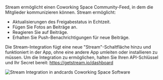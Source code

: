 Stream ermöglicht einen Coworking Space Community-Feed, in dem die Mitglieder kommunizieren können. Stream ermöglicht:

- Aktualisierungen des Freigabestatus in Echtzeit.
- Fügen Sie Fotos an Beiträge an.
- Reagieren Sie auf Beiträge.
- Erhalten Sie Push-Benachrichtigungen für neue Beiträge.

Die Stream-Integration fügt eine neue "Stream"-Schaltfläche hinzu und funktioniert in der App, ohne eine andere App umleiten oder installieren zu müssen. Um die Integration zu ermöglichen, halten Sie Ihren API-Schlüssel und Ihr Secret bereit: https://getstream.io/dashboard

![Stream Integration in andcards Coworking Space Software](https://d7ccq1i35b0cj.cloudfront.net/andcards-stream-main-light-en-1920-1200.png)

